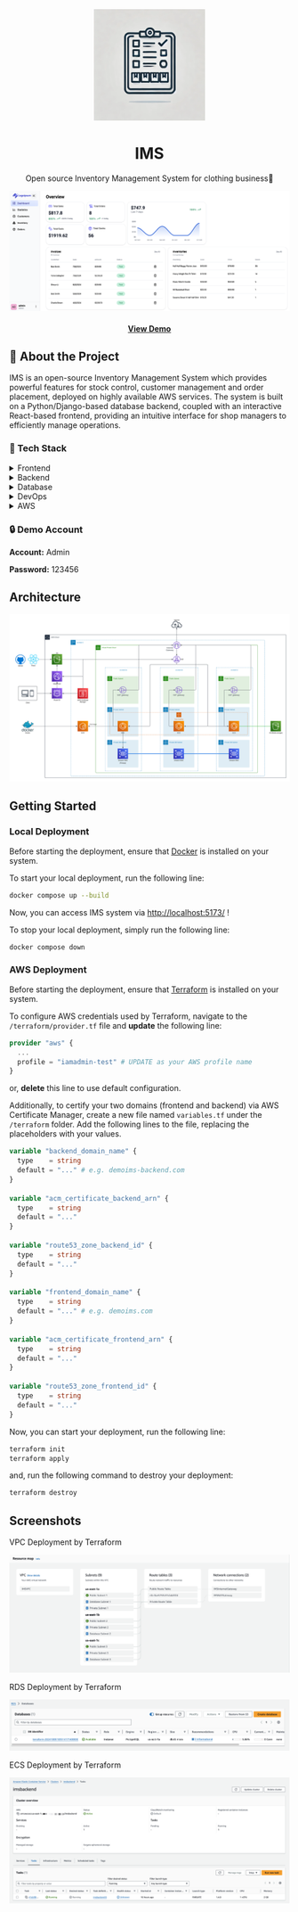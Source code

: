 <div align="center">
  <img src="./doc/logo.png" alt="IMS logo" width="200" height="auto"/>
  <h1>
    IMS
  </h1>
  <p>
    Open source Inventory Management System for clothing business👗
  </p>
  <img src="./doc/dashboard_2.png" alt="Dashboard" width="700" />
  <h4>
    <a href="https://demoims.com">View Demo</a>
	</h4>
</div>

## 🌟 About the Project

IMS is an open-source Inventory Management System which provides powerful features for stock control, customer management and order placement, deployed on highly available AWS services. The system is built on a Python/Django-based database backend, coupled with an interactive React-based frontend, providing an intuitive interface for shop managers to efficiently manage operations.



### 👾 Tech Stack

<details>
  <summary>Frontend</summary>
  <ul style="font-size:14px">
    <li>React</li>
    <li>React Router</li>
    <li>Tailwind css</li>
  </ul>
</details>

<details>
  <summary>Backend</summary>
  <ul style="font-size:14px">
    <li>Python</li>
    <li>pytest</li>
    <li>Django</li>
    <li>JWT</li>
  </ul>
</details>

<details>
  <summary>Database</summary>
  <ul style="font-size:14px">
    <li>Postgres</li>
    <li>SQLite</li>
  </ul>
</details>

<details>
  <summary>DevOps</summary>
  <ul style="font-size:14px">
    <li>Docker</li>
    <li>Terraform</li>
  </ul>
</details>

<details>
  <summary>AWS</summary>
  <ul style="font-size:14px">
    <li>VPC</li>
    <li>NAT Gateway</li>
    <li>Internet Gateway</li>
    <li>Application Load Balancer</li>
    <li>RDS</li>
    <li>S3</li>
    <li>ECS Fargate</li>
    <li>Auto Scaling</li>
    <li>ECR</li>
    <li>ACM</li>
    <li>Route 53</li>
    <li>CloudFront</li>
  </ul>
</details>



<h3>🔒 Demo Account</h3>

**Account:** Admin

**Password:**  123456



## Architecture

![Architecture](./doc/arc.png)



## Getting Started

### Local Deployment

Before starting the deployment, ensure that [Docker](https://www.docker.com/) is installed on your system.



To start your local deployment, run the following line:

```bash
docker compose up --build
```

Now, you can access IMS system via [http://localhost:5173/]() !



To stop your local deployment, simply run the following line:

```bash
docker compose down
```



### AWS Deployment

Before starting the deployment, ensure that [Terraform](https://www.terraform.io/) is installed on your system.



To configure AWS credentials used by Terraform, navigate to the `/terraform/provider.tf` file and **update** the following line:

```Terraform
provider "aws" {
  ...
  profile = "iamadmin-test" # UPDATE as your AWS profile name
}
```

or, **delete** this line to use default configuration.



Additionally, to certify your two domains (frontend and backend) via AWS Certificate Manager, create a new file named `variables.tf` under the `/terraform` folder. Add the following lines to the file, replacing the placeholders with your values.

```Terraform
variable "backend_domain_name" {
  type    = string
  default = "..." # e.g. demoims-backend.com
}

variable "acm_certificate_backend_arn" {
  type    = string
  default = "..."
}

variable "route53_zone_backend_id" {
  type    = string
  default = "..."
}

variable "frontend_domain_name" {
  type    = string
  default = "..." # e.g. demoims.com
}

variable "acm_certificate_frontend_arn" {
  type    = string
  default = "..."
}

variable "route53_zone_frontend_id" {
  type    = string
  default = "..."
}
```



Now, you can start your deployment, run the following line:

```bash
terraform init
terraform apply
```

and, run the following command to destroy your deployment:

```bash
terraform destroy
```



## Screenshots

VPC Deployment by Terraform

![](./doc/vpc.png)



RDS Deployment by Terraform

![RDS](./doc/rds.png)



ECS Deployment by Terraform

![ECS](./doc/ecs.png)



